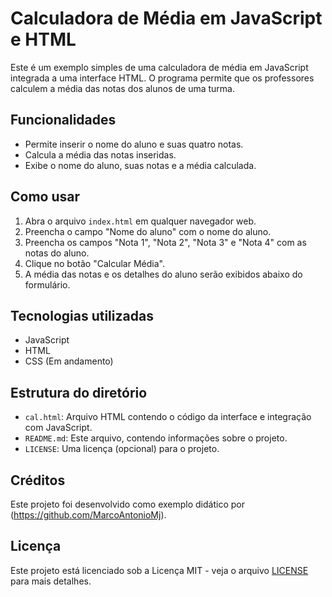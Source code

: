 # Calculadora de Média em JavaScript e HTML

Este é um exemplo simples de uma calculadora de média em JavaScript integrada a uma interface HTML. O programa permite que os professores calculem a média das notas dos alunos de uma turma.

## Funcionalidades

- Permite inserir o nome do aluno e suas quatro notas.
- Calcula a média das notas inseridas.
- Exibe o nome do aluno, suas notas e a média calculada.

## Como usar

1. Abra o arquivo `index.html` em qualquer navegador web.
2. Preencha o campo "Nome do aluno" com o nome do aluno.
3. Preencha os campos "Nota 1", "Nota 2", "Nota 3" e "Nota 4" com as notas do aluno.
4. Clique no botão "Calcular Média".
5. A média das notas e os detalhes do aluno serão exibidos abaixo do formulário.

## Tecnologias utilizadas

- JavaScript
- HTML
- CSS (Em andamento)

## Estrutura do diretório

- `cal.html`: Arquivo HTML contendo o código da interface e integração com JavaScript.
- `README.md`: Este arquivo, contendo informações sobre o projeto.
- `LICENSE`: Uma licença (opcional) para o projeto.

## Créditos

Este projeto foi desenvolvido como exemplo didático por (https://github.com/MarcoAntonioMj).

## Licença

Este projeto está licenciado sob a Licença MIT - veja o arquivo [LICENSE](LICENSE) para mais detalhes.
